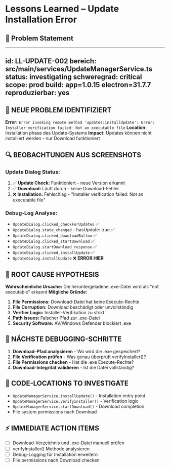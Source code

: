 # Lessons Learned – Update Installation Error

## 📑 Problem Statement
---
id: LL-UPDATE-002
bereich: src/main/services/UpdateManagerService.ts
status: investigating
schweregrad: critical
scope: prod
build: app=1.0.15 electron=31.7.7
reproduzierbar: yes
---

## 🚨 NEUE PROBLEM IDENTIFIZIERT

**Error:** `Error invoking remote method 'updates:installUpdate': Error: Installer verification failed: Not an executable file`
**Location:** Installation phase des Update-Systems
**Impact:** Updates können nicht installiert werden - nur Download funktioniert

## 🔍 BEOBACHTUNGEN AUS SCREENSHOTS

### Update Dialog Status:
1. ✅ **Update Check:** Funktioniert - neue Version erkannt
2. ✅ **Download:** Läuft durch - keine Download-Fehler
3. ❌ **Installation:** Fehlschlag - "Installer verification failed: Not an executable file"

### Debug-Log Analyse:
- `UpdateDialog.clicked_checkForUpdates` ✅
- `UpdateDialog.state_changed` - hasUpdate: true ✅  
- `UpdateDialog.clicked_downloadButton` ✅
- `UpdateDialog.clicked_startDownload` ✅
- `UpdateDialog.startDownload_response` ✅
- `UpdateDialog.clicked_installUpdate` ✅
- `UpdateDialog.installUpdate` ❌ **ERROR HIER**

## 🎯 ROOT CAUSE HYPOTHESIS

**Wahrscheinliche Ursache:** Die heruntergeladene .exe-Datei wird als "not executable" erkannt
**Mögliche Gründe:**
1. **File Permissions:** Download-Datei hat keine Execute-Rechte
2. **File Corruption:** Download beschädigt oder unvollständig 
3. **Verifier Logic:** Installer-Verifikation zu strikt
4. **Path Issues:** Falscher Pfad zur .exe-Datei
5. **Security Software:** AV/Windows Defender blockiert .exe

## 🔧 NÄCHSTE DEBUGGING-SCHRITTE

1. **Download-Pfad analysieren** - Wo wird die .exe gespeichert?
2. **File Verification prüfen** - Was genau überprüft verifyInstaller()?
3. **File Permissions checken** - Hat die .exe Execute-Rechte?
4. **Download-Integrität validieren** - Ist die Datei vollständig?

## 📍 CODE-LOCATIONS TO INVESTIGATE

- `UpdateManagerService.installUpdate()` - Installation entry point
- `UpdateManagerService.verifyInstaller()` - Verification logic
- `UpdateManagerService.startDownload()` - Download completion
- File system permissions nach Download

## ⚡ IMMEDIATE ACTION ITEMS

- [ ] Download-Verzeichnis und .exe-Datei manuell prüfen  
- [ ] verifyInstaller() Methode analysieren
- [ ] Debug-Logging für Installation erweitern
- [ ] File permissions nach Download checken